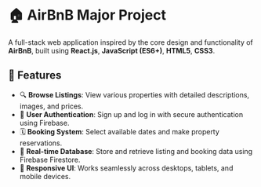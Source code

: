 # 🏠 AirBnB Major Project

A full-stack web application inspired by the core design and functionality of **AirBnB**, built using **React.js**, **JavaScript (ES6+)**, **HTML5**, **CSS3**.

## 🚀 Features

- 🔍 **Browse Listings**: View various properties with detailed descriptions, images, and prices.
- 🔐 **User Authentication**: Sign up and log in with secure authentication using Firebase.
- 🗓️ **Booking System**: Select available dates and make property reservations.
- 💾 **Real-time Database**: Store and retrieve listing and booking data using Firebase Firestore.
- 📱 **Responsive UI**: Works seamlessly across desktops, tablets, and mobile devices.




